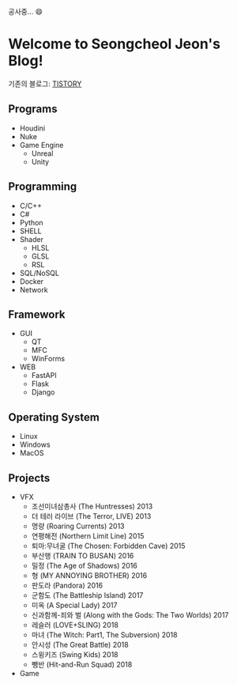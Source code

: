 공사중...  :smile:

# Welcome to Seongcheol Jeon's Blog!

기존의 블로그: [TISTORY](https://nomad-programmer.tistory.com)

## <i class="fa fa-arrow-circle-right" aria-hidden="true"></i> Programs
* Houdini
* Nuke
* Game Engine
    * Unreal
    * Unity

## <i class="fa fa-arrow-circle-right" aria-hidden="true"></i> Programming
* C/C++
* C#
* Python
* SHELL
* Shader
    * HLSL
    * GLSL
    * RSL
* SQL/NoSQL
* Docker
* Network

## <i class="fa fa-arrow-circle-right" aria-hidden="true"></i> Framework
* GUI
    * QT
    * MFC
    * WinForms
* WEB
    * FastAPI
    * Flask
    * Django

## <i class="fa fa-arrow-circle-right" aria-hidden="true"></i> Operating System
* Linux
* Windows
* MacOS

## <i class="fa fa-arrow-circle-right" aria-hidden="true"></i> Projects
* VFX
    * 조선미녀삼총사 (The Huntresses) 2013
    * 더 테러 라이브 (The Terror, LIVE) 2013
    * 명량 (Roaring Currents) 2013
    * 연평해전 (Northern Limit Line) 2015
    * 퇴마:무녀굴 (The Chosen: Forbidden Cave) 2015
    * 부산행 (TRAIN TO BUSAN) 2016
    * 밀정 (The Age of Shadows) 2016
    * 형 (MY ANNOYING BROTHER) 2016
    * 판도라 (Pandora) 2016
    * 군함도 (The Battleship Island) 2017
    * 미옥 (A Special Lady) 2017
    * 신과함께-죄와 벌 (Along with the Gods: The Two Worlds) 2017
    * 레슬러 (LOVE+SLING) 2018
    * 마녀 (The Witch: Part1, The Subversion) 2018
    * 안시성 (The Great Battle) 2018
    * 스윙키즈 (Swing Kids) 2018
    * 뺑반 (Hit-and-Run Squad) 2018
* Game
  
